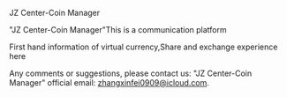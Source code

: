 JZ Center-Coin Manager

"JZ Center-Coin Manager"This is a communication platform

First hand information of virtual currency,Share and exchange experience here

Any comments or suggestions, please contact us: "JZ Center-Coin Manager" official email: zhangxinfei0909@icloud.com.
